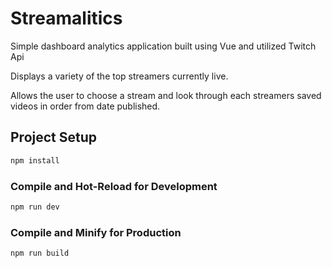 # Streamalitics

Simple dashboard analytics application built using Vue and utilized Twitch Api

Displays a variety of the top streamers currently live.

Allows the user to choose a stream and look through each streamers saved videos in order from date published.

## Project Setup

```sh
npm install
```

### Compile and Hot-Reload for Development

```sh
npm run dev
```

### Compile and Minify for Production

```sh
npm run build
```
